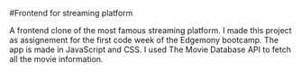 #Frontend for streaming platform

A frontend clone of the most famous streaming platform. I made this project as assignement for the first code week of the Edgemony bootcamp. The app is made in JavaScript and CSS. I used The Movie Database API to fetch all the movie information.
